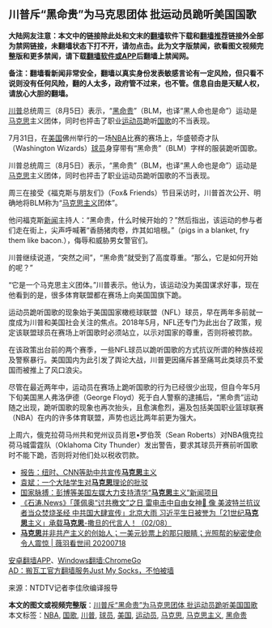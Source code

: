  <h2>川普斥“黑命贵”为马克思团体 批运动员跪听美国国歌</h2> <p class="notice"><b>大陆网友注意：本文中的链接除此处和文末的<a href="https://github.com/bannedbook/fanqiang" >翻墙</a>软件下载和<a href="https://github.com/killgcd/justmysocks/blob/master/README.md">翻墙推荐</a>链接外全部为禁网链接，未翻墙状态下打不开，请勿点击。此为文字版禁闻，欲看图文视频完整版和更多禁闻，请下载<a href="https://github.com/bannedbook/fanqiang">翻墙软件或APP</a>后翻墙上禁闻网。</p><p>备注：翻墙看新闻非常安全，翻墙以真实身份发表敏感言论有一定风险，但只看不说则没有任何风险，翻的人太多，政府管不过来，也不管。信息自由是天赋人权，请放心大胆的翻墙。</b></p>  <div class="entry"> <p id="summary"><a href="https://www.bannedbook.org/bnews/tag/%e5%b7%9d%e6%99%ae/" class="st_tag internal_tag" rel="tag" title="标签 川普 下的日志">川普</a>总统周三（8月5日）表示，“<a href="https://www.bannedbook.org/bnews/tag/%e9%bb%91%e5%91%bd%e8%b4%b5/" class="st_tag internal_tag" rel="tag" title="标签 黑命贵 下的日志">黑命贵</a>”（BLM，也译“黑人命也是命”）运动是<span class='wp_keywordlink'><a href="https://www.bannedbook.org/forum2/topic105.html" title="《马克思的成魔之路》" target="_blank">马克思</a></span>主义团体，同时也抨击了职业<a href="https://www.bannedbook.org/bnews/tag/%E8%BF%90%E5%8A%A8%E5%91%98/" class="st_tag internal_tag" rel="tag" title="标签 运动员 下的日志">运动员</a>跪听<a href="https://www.bannedbook.org/bnews/tag/%E5%9B%BD%E6%AD%8C/" class="st_tag internal_tag" rel="tag" title="标签 国歌 下的日志">国歌</a>的不当表现。</p> <p id="conimg">7月31日，在<a href="https://www.bannedbook.org/bnews/tag/%e7%be%8e%e5%9b%bd/" class="st_tag internal_tag" rel="tag" title="标签 美国 下的日志">美国</a>佛州举行的一场<a href="https://www.bannedbook.org/bnews/tag/nba/" class="st_tag internal_tag" rel="tag" title="标签 NBA 下的日志">NBA</a>比赛的赛场上，华盛顿奇才队（Washington Wizards）<a href="https://www.bannedbook.org/bnews/tag/%e7%90%83%e5%91%98/" class="st_tag internal_tag" rel="tag" title="标签 球员 下的日志">球员</a>身穿带有“黑命贵”（BLM）字样的服装跪听国歌。</p> <p>川普总统周三（8月5日）表示，“黑命贵”（BLM，也译“黑人命也是命”）运动是<a href="https://www.bannedbook.org/bnews/tag/%e9%a9%ac%e5%85%8b%e6%80%9d/" class="st_tag internal_tag" rel="tag" title="标签 马克思 下的日志">马克思</a>主义团体，同时也抨击了职业运动员跪听国歌的不当表现。</p> <p>周三在接受《福克斯与朋友们》（Fox&amp; Friends）节目采访时，川普首次公开、明确地将BLM称为“<a href="https://www.bannedbook.org/bnews/tag/%e9%a9%ac%e5%85%8b%e6%80%9d%e4%b8%bb%e4%b9%89/" class="st_tag internal_tag" rel="tag" title="标签 马克思主义 下的日志">马克思主义</a>团体”。</p>  <p>他问福克斯<span class='wp_keywordlink_affiliate'><a href="https://www.bannedbook.org/" title="新闻">新闻</a></span>主持人：“黑命贵，什么时候开始的？”然后指出，该运动的参与者们走在街上，尖声呼喊著“香肠猪肉卷，炸其如培根。”（pigs in a blanket, fry them like bacon.），侮辱和威胁男女警官们。</p> <p>川普继续说道，“突然之间”，“黑命贵”就受到了高度尊重。“那么，它是如何开始的呢？”</p> <p>“它是一个马克思主义团体。”川普表示。他认为，该运动没为美国谋求好事，现在他看到的是，很多体育联盟都在赛场上向美国国旗下跪。</p> <p>运动员跪听国歌的现象始于美国国家橄榄球联盟（NFL）球员，早在两年多前就一度成为川普和美国社会关注的焦点。2018年5月，NFL还专门为此出台了政策，规定该联盟球员在赛场上听国歌时必须站立，以示对国家的尊重，否则将被罚款。</p>  <p>在该政策出台前的两个赛季，一些NFL球员以跪听国歌的方式抗议所谓的种族歧视及警察暴行。美国国内为此引发了舆论大战，川普更因痛斥甚至痛骂此类球员不爱国而被推上了风口浪尖。</p> <p>尽管在最近两年中，运动员在赛场上跪听国歌的行为已经很少出现，但自今年5月下旬美国黑人弗洛伊德（George Floyd）死于白人警察的逮捕后，“黑命贵”运动随之出现，跪听国歌的现象也再次抬头，且愈演愈烈，遍及包括美国职业篮球联赛（NBA）在内的许多体育联盟，声势也远比两年前更为强大。</p> <p>上周六，俄克拉荷马州共和党州议员肖恩•罗伯茨（Sean Roberts）对NBA俄克拉荷马城雷霆队（Oklahoma City Thunder）发出警告，要求其球员开赛前听国歌时不能下跪，否则将对他们处以税收罚款。</p> <ul class='op-related-articles' title='相关阅读'> <li><a href='https://www.bannedbook.org/bnews/cbnews/20200805/1374752.html' target='_blank'>报告：纽时、CNN等助中共宣传<b>马克思</b>主义</a></li> <li><a href='https://www.bannedbook.org/bnews/comments/20200804/1374459.html' target='_blank'>袁斌：一个大陆学生对<b>马克思</b>理论的批驳</a></li> <li><a href='https://www.bannedbook.org/bnews/comments/20200804/1374275.html' target='_blank'>国家脉搏：彭博等美国左媒大力支持清华“<b>马克思</b>主义”新闻项目</a></li> <li><a href='https://www.bannedbook.org/bnews/bannedvideo/20200803/1373723.html' target='_blank'>《石涛.News》「蓬佩奥“讨共檄文”之日 雷电击中自由女神🗽 像 美波特兰抗议者当众焚烧圣经 中共国大肆宣传」北京大雨 习近平生日被誉为「21世纪<b>马克思</b>主义」承载<b>马克思</b>-撒旦的代言人！（02/08）</a></li> <li><a href='https://www.bannedbook.org/bnews/cbnews/20200801/1373107.html' target='_blank'><b>马克思</b>并非共产主义的创始人；一美元钞票上的那只眼睛；光照帮的秘密使命令人震惊 | 薇羽看世间 20200718</a></li> </ul> <div class="texttj"> <a href="https://github.com/bannedbook/fanqiang/wiki/%E7%A6%81%E9%97%BB%E7%BD%91%E5%AE%89%E5%8D%93%E7%BF%BB%E5%A2%99%E6%96%B0%E9%97%BBAPP" target="_blank">安卓翻墙APP</a>、<a href="https://github.com/bannedbook/fanqiang/wiki/Chrome%E4%B8%80%E9%94%AE%E7%BF%BB%E5%A2%99%E5%8C%85" target="_blank">Windows翻墙:ChromeGo</a><br/> <a href="https://github.com/killgcd/justmysocks/blob/master/README.md" target="_blank">AD：搬瓦工官方翻墙服务Just My Socks，不怕被墙</a> </div><p> 来源：NTDTV记者李佳欣编译报导 </p> <a name='sharetosocial'></a>         <div><b>本文的图文或视频完整版</b>：<a href='https://www.bannedbook.org/bnews/topimagenews/20200806/1375377.html'>川普斥“黑命贵”为马克思团体 批运动员跪听美国国歌</a></div>  </div><!--END ENTRY--> <div class="postfooter"> <div>本文标签：<a href="https://www.bannedbook.org/bnews/tag/nba/" rel="tag">NBA</a>, <a href="https://www.bannedbook.org/bnews/tag/%E5%9B%BD%E6%AD%8C/" rel="tag">国歌</a>, <a href="https://www.bannedbook.org/bnews/tag/%e5%b7%9d%e6%99%ae/" rel="tag">川普</a>, <a href="https://www.bannedbook.org/bnews/tag/%e7%90%83%e5%91%98/" rel="tag">球员</a>, <a href="https://www.bannedbook.org/bnews/tag/%e7%be%8e%e5%9b%bd/" rel="tag">美国</a>, <a href="https://www.bannedbook.org/bnews/tag/%E8%BF%90%E5%8A%A8%E5%91%98/" rel="tag">运动员</a>, <a href="https://www.bannedbook.org/bnews/tag/%e9%a9%ac%e5%85%8b%e6%80%9d/" rel="tag">马克思</a>, <a href="https://www.bannedbook.org/bnews/tag/%e9%a9%ac%e5%85%8b%e6%80%9d%e4%b8%bb%e4%b9%89/" rel="tag">马克思主义</a>, <a href="https://www.bannedbook.org/bnews/tag/%e9%bb%91%e5%91%bd%e8%b4%b5/" rel="tag">黑命贵</a></div>  </div><!--END POSTFOOTER--> 